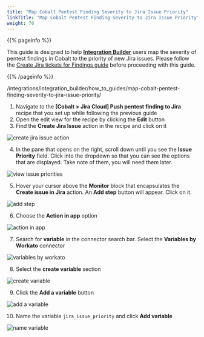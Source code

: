 ```yaml
---
title: "Map Cobalt Pentest Finding Severity to Jira Issue Priority"
linkTitle: "Map Cobalt Pentest Finding Severity to Jira Issue Priority"
weight: 70
---
```


{{% pageinfo %}}

This guide is designed to help [**Integration Builder**](/integrations/integrationbuilder/) users map the severity of pentest findings in Cobalt to the priority of new Jira issues.
Please follow the [Create Jira tickets for Findings guide](/integrations/integrationbuilder/how-to-guides/jira-cloud-migration) before proceeding with this guide.

{{% /pageinfo %}}

/integrations/integration_builder/how_to_guides/map-cobalt-pentest-finding-severity-to-jira-issue-priority/


1. Navigate to the __[Cobalt > Jira Cloud] Push pentest finding to Jira__ recipe that you set up while following the previous guide
2. Open the edit view for the recipe by clicking the __Edit__ button
3. Find the __Create Jira Issue__ action in the recipe and click on it

![create jira issue action](/integrations/integration_builder/how_to_guides/map-cobalt-pentest-finding-severity-to-jira-issue-priority/1_find_create_jira_issue_action.png)

4. In the pane that opens on the right, scroll down until you see the __Issue Priority__ field. 
   Click into the dropdown so that you can see the options that are displayed. Take note of them, you will need them later.

![view issue priorities](/integrations/integration_builder/how_to_guides/map-cobalt-pentest-finding-severity-to-jira-issue-priority/2_find_issue_priorities.png)

5. Hover your cursor above the __Monitor__ block that encapsulates the __Create issue in Jira__ action. An __Add step__ button will appear. Click on it.

![add step](/integrations/integration_builder/how_to_guides/map-cobalt-pentest-finding-severity-to-jira-issue-priority/3_add_step.png)

6. Choose the __Action in app__ option

![action in app](/integrations/integration_builder/how_to_guides/map-cobalt-pentest-finding-severity-to-jira-issue-priority/4_add_action_in_app.png)

7. Search for __variable__ in the connector search bar. Select the __Variables by Workato__ connector

![variables by workato](/integrations/integration_builder/how_to_guides/map-cobalt-pentest-finding-severity-to-jira-issue-priority/5_variables_by_workato.png)

8. Select the __create variable__ section

![create variable](/integrations/integration_builder/how_to_guides/map-cobalt-pentest-finding-severity-to-jira-issue-priority/6_create_variable_action.png)

9. Click the __Add a variable__ button

![add a variable](/integrations/integration_builder/how_to_guides/map-cobalt-pentest-finding-severity-to-jira-issue-priority/7_add_variable.png)

10. Name the variable `jira_issue_priority` and click __Add variable__

![name variable](/integrations/integration_builder/how_to_guides/map-cobalt-pentest-finding-severity-to-jira-issue-priority/8_name_variable.png)
